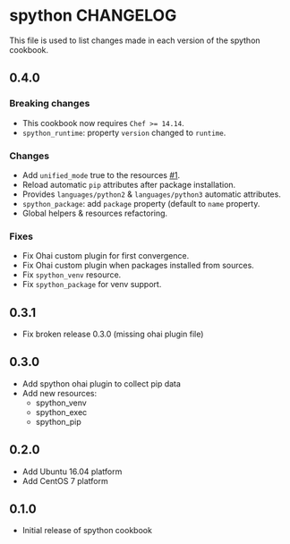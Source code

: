 # spython CHANGELOG

This file is used to list changes made in each version of the spython cookbook.

## 0.4.0

### Breaking changes

- This cookbook now requires `Chef >= 14.14`.
- `spython_runtime`: property `version` changed to `runtime`.

### Changes

- Add `unified_mode` true to the resources [#1](https://github.com/sliim-cookbooks/spython/pull/1).
- Reload automatic `pip` attributes after package installation.
- Provides `languages/python2` & `languages/python3` automatic attributes.
- `spython_package`: add `package` property (default to `name` property.
- Global helpers & resources refactoring.

### Fixes

- Fix Ohai custom plugin for first convergence.
- Fix Ohai custom plugin when packages installed from sources.
- Fix `spython_venv` resource.
- Fix `spython_package` for venv support.

## 0.3.1

- Fix broken release 0.3.0 (missing ohai plugin file)

## 0.3.0

- Add spython ohai plugin to collect pip data
- Add new resources:
  - spython_venv
  - spython_exec
  - spython_pip

## 0.2.0

- Add Ubuntu 16.04 platform
- Add CentOS 7 platform
  
## 0.1.0

- Initial release of spython cookbook

